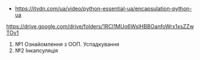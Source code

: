 - https://itvdn.com/ua/video/python-essential-ua/encapsulation-python-ua

https://drive.google.com/drive/folders/1RCl1MUo6WslHBBOanfoWrx1xsZZwTOv1

1. №1 Ознайомлення з ООП. Успадкування
2. №2 Інкапсуляція
